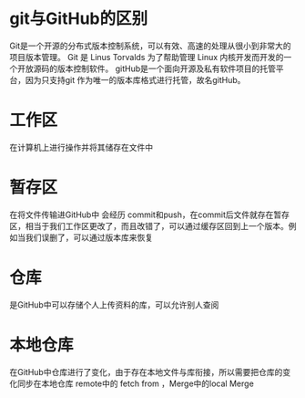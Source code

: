 ﻿# git与GitHub的区别
Git是一个开源的分布式版本控制系统，可以有效、高速的处理从很小到非常大的项目版本管理。 Git 是 Linus Torvalds 为了帮助管理 Linux 内核开发而开发的一个开放源码的版本控制软件。
gitHub是一个面向开源及私有软件项目的托管平台，因为只支持git 作为唯一的版本库格式进行托管，故名gitHub。

# 工作区
 在计算机上进行操作并将其储存在文件中
 # 暂存区
 在将文件传输进GitHub中 会经历 commit和push，在commit后文件就存在暂存区，相当于我们工作区更改了，而且改错了，可以通过缓存区回到上一个版本。例如当我们误删了，可以通过版本库来恢复
 # 仓库
 是GitHub中可以存储个人上传资料的库，可以允许别人查阅
 # 本地仓库
 在GitHub中仓库进行了变化，由于存在本地文件与库衔接，所以需要把仓库的变化同步在本地仓库  remote中的 fetch from ，Merge中的local Merge
 
